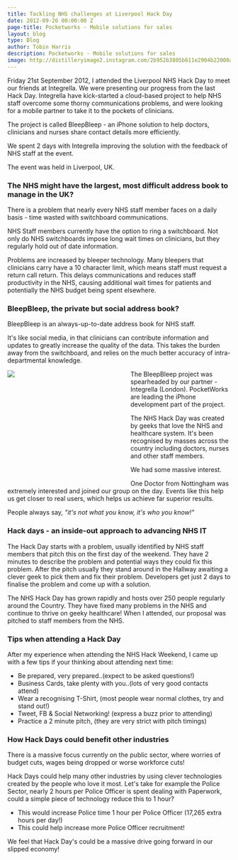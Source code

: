 ```yaml
---
title: Tackling NHS challenges at Liverpool Hack Day
date: 2012-09-26 00:00:00 Z
page-title: Pocketworks - Mobile solutions for sales
layout: blog
type: Blog
author: Tobin Harris
description: Pocketworks - Mobile solutions for sales
image: http://distilleryimage2.instagram.com/2b952b3805b611e2904b22000a1cdc2a_7.jpg
---
```


Friday 21st September 2012, I attended the Liverpool NHS Hack Day to meet our friends at Integrella. We were presenting our progress from the last Hack Day. Integrella have kick-started a cloud-based project to help NHS staff overcome some thorny communications problems, and were looking for a mobile partner to take it to the pockets of clinicians.

<!--more-->

The project is called BleepBleep - an iPhone solution to help doctors, clinicians and nurses share contact details more efficiently.

We spent 2 days with Integrella improving the solution with the feedback of NHS staff at the event.

The event was held in Liverpool, UK.

### The NHS might have the largest, most difficult address book to manage in the UK?

There is a problem that nearly every NHS staff member faces on a daily basis - time wasted with switchboard communications.

NHS Staff members currently have the option to ring a switchboard.  Not only do NHS switchboards impose long wait times on clinicians, but they regularly hold out of date information.

Problems are increased by bleeper technology. Many bleepers that clinicians carry have a 10 character limit, which means staff must request a return call return. This delays communications and reduces staff productivity in the NHS, causing additional wait times for patients and potentially the NHS budget being spent elsewhere.

### BleepBleep, the private but social address book?

BleepBleep is an always-up-to-date address book for NHS staff.

It's like social media, in that clinicians can contribute information and updates to greatly increase the quality of the data. This takes the burden away from the switchboard, and relies on the much better accuracy of intra-departmental knowledge.

<div class="bwWrapper" style="width: 250px; height: 250px; float: left; padding-right: 2em;">
<img src="http://magickly.afeld.me/?src=http://puu.sh/16oM0.jpg&amp;thumb=250x250%23" data-proofer-ignore/>
</div>

The BleepBleep project was spearheaded by our partner - Integrella (London). PocketWorks are leading the iPhone development part of the project.

The NHS Hack Day was created by geeks that love the NHS and healthcare system. It's been recognised by masses across the country including doctors, nurses and other staff members.

We had some massive interest.

One Doctor from Nottingham was extremely interested and joined our group on the day.  Events like this help us get closer to real users, which helps us achieve far superior results.

People always say, *"it's not what you know, it's who you know!"*

### Hack days - an inside-out approach to advancing NHS IT

The Hack Day starts with a problem, usually identified by NHS staff members that pitch this on the first day of the weekend. They have 2 minutes to describe the problem and potential ways they could fix this problem. After the pitch usually they stand around in the Hallway awaiting a clever geek to pick them and fix their problem.  Developers get just 2 days to finalise the problem and come up with a solution.

The NHS Hack Day has grown rapidly and hosts over 250 people regularly around the Country. They have fixed many problems in the NHS and continue to thrive on geeky healthcare! When I attended, our proposal was pitched to staff members from the NHS.

### Tips when attending a Hack Day

After my experience when attending the NHS Hack Weekend, I came up with a few tips if your thinking about attending next time:

* Be prepared, very prepared..(expect to be asked questions!)
* Business Cards, take plenty with you..(lots of very good contacts attend)
* Wear a recognising T-Shirt, (most people wear normal clothes, try and stand out!)
* Tweet, FB & Social Networking! (express a buzz prior to attending)
* Practice a 2 minute pitch, (they are very strict with pitch timings)

### How Hack Days could benefit other industries

There is a massive focus currently on the public sector, where worries of budget cuts, wages being dropped or worse workforce cuts!

Hack Days could help many other industries by using clever technologies created by the people who love it most. Let's take for example the Police Sector, nearly 2 hours per Police Officer is spent dealing with Paperwork, could a simple piece of technology reduce this to 1 hour?

* This would increase Police time 1 hour per Police Officer (17,265 extra hours per day!)
* This could help increase more Police Officer recruitment!

We feel that Hack Day's could be a massive drive going forward in our slipped economy!
